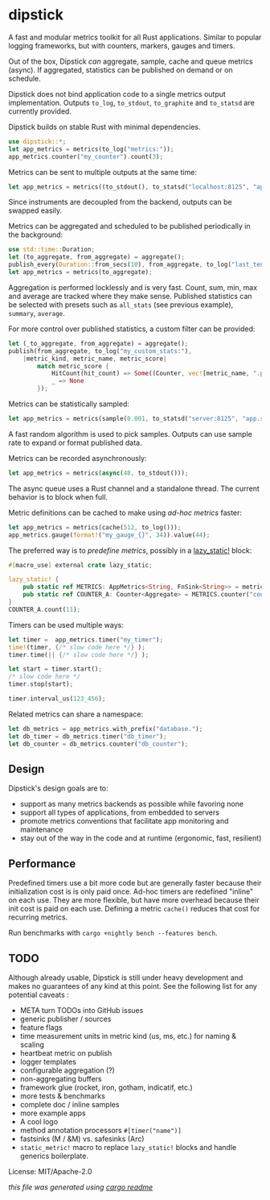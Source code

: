 # dipstick

A fast and modular metrics toolkit for all Rust applications.
Similar to popular logging frameworks, but with counters, markers, gauges and timers.

Out of the box, Dipstick _can_ aggregate, sample, cache and queue metrics (async).
If aggregated, statistics can be published on demand or on schedule.

Dipstick does not bind application code to a single metrics output implementation.
Outputs `to_log`, `to_stdout`, `to_graphite` and `to_statsd` are currently provided.

Dipstick builds on stable Rust with minimal dependencies.

```rust
use dipstick::*;
let app_metrics = metrics(to_log("metrics:"));
app_metrics.counter("my_counter").count(3);
```

Metrics can be sent to multiple outputs at the same time:
```rust
let app_metrics = metrics((to_stdout(), to_statsd("localhost:8125", "app1.host.")));
```
Since instruments are decoupled from the backend, outputs can be swapped easily.

Metrics can be aggregated and scheduled to be published periodically in the background:
```rust
use std::time::Duration;
let (to_aggregate, from_aggregate) = aggregate();
publish_every(Duration::from_secs(10), from_aggregate, to_log("last_ten_secs:"), all_stats);
let app_metrics = metrics(to_aggregate);
```
Aggregation is performed locklessly and is very fast.
Count, sum, min, max and average are tracked where they make sense.
Published statistics can be selected with presets such as `all_stats` (see previous example),
`summary`, `average`.

For more control over published statistics, a custom filter can be provided:
```rust
let (_to_aggregate, from_aggregate) = aggregate();
publish(from_aggregate, to_log("my_custom_stats:"),
    |metric_kind, metric_name, metric_score|
        match metric_score {
            HitCount(hit_count) => Some((Counter, vec![metric_name, ".per_thousand"], hit_count / 1000)),
            _ => None
        });
```

Metrics can be statistically sampled:
```rust
let app_metrics = metrics(sample(0.001, to_statsd("server:8125", "app.sampled.")));
```
A fast random algorithm is used to pick samples.
Outputs can use sample rate to expand or format published data.

Metrics can be recorded asynchronously:
```rust
let app_metrics = metrics(async(48, to_stdout()));
```
The async queue uses a Rust channel and a standalone thread.
The current behavior is to block when full.

Metric definitions can be cached to make using _ad-hoc metrics_ faster:
```rust
let app_metrics = metrics(cache(512, to_log()));
app_metrics.gauge(format!("my_gauge_{}", 34)).value(44);
```

The preferred way is to _predefine metrics_,
possibly in a [lazy_static!](https://crates.io/crates/lazy_static) block:
```rust
#[macro_use] external crate lazy_static;

lazy_static! {
    pub static ref METRICS: AppMetrics<String, FnSink<String>> = metrics(to_stdout());
    pub static ref COUNTER_A: Counter<Aggregate> = METRICS.counter("counter_a");
}
COUNTER_A.count(11);
```

Timers can be used multiple ways:
```rust
let timer =  app_metrics.timer("my_timer");
time!(timer, {/* slow code here */} );
timer.time(|| {/* slow code here */} );

let start = timer.start();
/* slow code here */
timer.stop(start);

timer.interval_us(123_456);
```

Related metrics can share a namespace:
```rust
let db_metrics = app_metrics.with_prefix("database.");
let db_timer = db_metrics.timer("db_timer");
let db_counter = db_metrics.counter("db_counter");
```


## Design
Dipstick's design goals are to:
- support as many metrics backends as possible while favoring none
- support all types of applications, from embedded to servers
- promote metrics conventions that facilitate app monitoring and maintenance
- stay out of the way in the code and at runtime (ergonomic, fast, resilient)

## Performance
Predefined timers use a bit more code but are generally faster because their initialization cost is is only paid once.
Ad-hoc timers are redefined "inline" on each use. They are more flexible, but have more overhead because their init cost is paid on each use.
Defining a metric `cache()` reduces that cost for recurring metrics.

Run benchmarks with `cargo +nightly bench --features bench`.

## TODO
Although already usable, Dipstick is still under heavy development and makes no guarantees
of any kind at this point. See the following list for any potential caveats :
- META turn TODOs into GitHub issues
- generic publisher / sources
- feature flags
- time measurement units in metric kind (us, ms, etc.) for naming & scaling
- heartbeat metric on publish
- logger templates
- configurable aggregation (?)
- non-aggregating buffers
- framework glue (rocket, iron, gotham, indicatif, etc.)
- more tests & benchmarks
- complete doc / inline samples
- more example apps
- A cool logo
- method annotation processors `#[timer("name")]`
- fastsinks (M / &M) vs. safesinks (Arc<M>)
- `static_metric!` macro to replace `lazy_static!` blocks and handle generics boilerplate.

License: MIT/Apache-2.0

_this file was generated using [cargo readme](https://github.com/livioribeiro/cargo-readme)_

